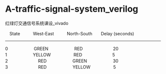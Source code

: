 # A-traffic-signal-system_verilog
红绿灯交通信号系统课设_vivado

　State　　　West-East　　　North-South　　Delay (seconds)
 ____
 
  0　　　　　　GREEN　　　　　　RED　　　　　　　20             
  1　　　　　　YELLOW　　　　　 RED　　　　　　　5                    
  2　　　　　　　RED　　　　　　GREEN　　　　　　30                 
  3　　　　　　　RED　　　　　　YELLOW　　　　　 5
